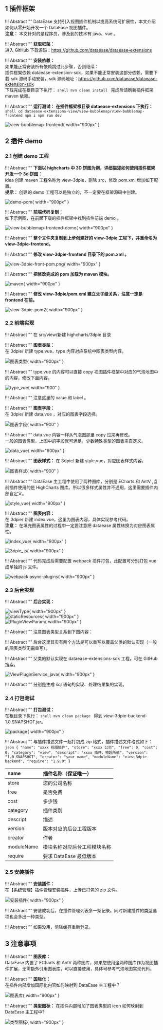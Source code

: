 ## 1 插件框架

!!! Abstract ""
    DataEase 支持引入视图插件机制以提高系统可扩展性，本文介绍如何从零开始开发一个 DataEase 视图插件。  
    **注意：** 本文针对的是程序员，涉及到的技术有 java、vue 。

!!! Abstract ""
    **获取框架：**  
    进入 GitHub 下载源码：https://github.com/dataease/dataease-extensions

!!! Abstract ""
    **安装依赖：**  
    如果能正常安装所有依赖跳过此步骤，否则继续：  
    插件框架依赖 dataease-extension-sdk，如果不能正常安装这部分依赖，需要下载 sdk 源码手动安装，sdk 源码地址：https://github.com/dataease/dataease-extension-sdk  
    下载完成在根目录下执行：
    ```shell
    mvn clean install
    ```
    完成后请刷新插件框架 maven 依赖。

!!! Abstract ""
    **运行测试：**
    **在插件框架根目录 dataease-extensions 下执行：**
    ```shell
    cd dataease-extensions-view/view-bubblemap/view-bubblemap-frontend
    npm i
    npm run dev
    ```

![view-bubblemap-frontend](../img/dev_manual/view-bubblemap-frontend.png){ width="900px" }

## 2 插件 demo

### 2.1 创建 demo 工程

!!! Abstract ""
    **下面以 highcharts 中 3D 饼图为例，详细描述如何使用插件框架开发一个 3d 饼图：**  
    idea 创建 maven 工程名称为 view-3dpie，删除 src，修改 pom.xml 增加如下配置。  
    **提示：**  创建的 demo 工程可以是独立的，不一定要在框架源码中创建。

![demo-pom](../img/dev_manual/demo-pom.png){ width="900px" }

!!! Abstract ""
    **前端代码复制：**  
    如下示例图，在前面下载的插件框架中找到插件前端 demo 。

![view-bubblemap-frontend-dome](../img/dev_manual/view-bubblemap-frontend-dome.png){ width="900px" }

!!! Abstract ""
    **整个文件夹复制到上步创建好的 view-3dpie 工程下，并重命名为 view-3dpie-frontend。**

!!! Abstract ""
    **修改 view-3dpie-frontend 目录下的 pom.xml 。**

![view-3dpie-front-pom.png](../img/dev_manual/view-3dpie-front-pom.png){ width="900px" }

!!! Abstract ""
    **把修改完成的 pom 加载为 maven 模块。**

![maven](../img/dev_manual/maven.png){ width="900px" }

!!! Abstract ""
    **修改 view-3dpie/pom.xml 建立父子级关系，注意一定是 frontend 在前。**

![view-3dpie-pom2](../img/dev_manual/view-3dpie-pom2.png){ width="900px" }

### 2.2 前端实现

!!! Abstract ""
    在 src/view/新建 highcharts/3dpie 目录
    
!!! Abstract ""
    **图表类型：**  
    在 3dpie/ 新建 type.vue，type 内容对应系统中图表类型内容。

![图表类型](../img/dev_manual/图表类型.png){ width="900px" }

!!! Abstract ""
    type.vue 的内容可以直接 copy 视图插件框架中对应的气泡地图中的内容，修改下面内容。

![type_vue](../img/dev_manual/type_vue.png){ width="900" }

!!! Abstract ""
    注意这里的 value 和 label 。

!!! Abstract ""
    **图表字段：**  
    在 3dpie/ 新建 data.vue ，对应的图表字段选择。

![图表字段](../img/dev_manual/图表字段.png){ width="900" }

!!! Abstract ""
    data.vue 内容一样从气泡图那里 copy 过来再修改。  
    一般的图表类型，上图中的字段就可满足，少数特殊类型的图表需自定义。

![data_vue](../img/dev_manual/data_vue.png){ width="900px" }

!!! Abstract ""
    **图表样式：**
    在 3dpie/ 新建 style.vue，对应图表样式内容。

![图表样式](../img/dev_manual/图表样式.png){ width="900" }

!!! Abstract ""
    DataEase 主工程中使用了两种图库，分别是 ECharts 和 AntV ,当前插件使用的是 HighCharts 图库。所以很多样式属性并不通用，这里需要插件内部自定义。

![style_vue](../img/dev_manual/style_vue.png){ width="900px" }

!!! Abstract ""
    **图表内容：**  
    在 3dpie/ 新建 index.vue，这里为图表内容，具体实现参考代码。  
    **注意：** 在填充图表属性的过程中一定要注意把 dataease 属性转换为对应图表属性。

![index_vue](../img/dev_manual/index_vue.png){ width="900px" }

![3dpie_js](../img/dev_manual/3dpie_js.png){ width="900px" }

!!! Abstract ""
    代码完成后需要配置 webpack 插件打包，此配置可分别打包 vue 成单独的 js 文件。

![webpack.async-plugins](../img/dev_manual/webpack.async-plugins.png){ width="900px" }

### 2.3 后台实现

!!! Abstract ""
    **后台实现：**

![viewType](../img/dev_manual/viewType.png){ width="900px" }  
![staticResources](../img/dev_manual/staticResources.png){ width="900px" }  
![PluginViewParam](../img/dev_manual/PluginViewParam.png){ width="900px" }

!!! Abstract ""
    注意图表类型关系到下图内容：

!!! Abstract ""
    后台这里其实有两个方法是可以重写以覆盖父类的默认实现（一般的图表类型无需重写）。

!!! Abstract ""
    父类的默认实现在 dataease-extensions-sdk 工程，可在 GitHub 搜索。

![ViewPluginService_java](../img/dev_manual/ViewPluginService_java.png){ width="900px" }

!!! Abstract ""
    分别是生成 sql 语句的实现、处理结果集的实现。

### 2.4 打包测试

!!! Abstract ""
    **打包测试：**  
    在根目录下执行：
    ```shell
    mvn clean package
    ```
    得到 view-3dpie-backend-1.0.SNAPSHOT.jar。

![package](../img/dev_manual/package.png){ width="900px" }

!!! Abstract ""
    与插件描述文件一起打包成 zip 格式，插件描述文件格式如下：
    ```json
    {
        "name": "xxxx 视图插件",
        "store": "xxxx 公司",
        "free": 0,
        "cost": 0,
        "category": "view",
        "descript": "xxxx 插件，物超所值",
        "version": "1.0-SNAPSHOT",
        "creator": "your name",
        "moduleName": "view-3dpie-backend",
        "require": "1.9.0"
    }
    ```

| name     | 插件名称（保证唯一）     |
|:---------|:---------------|
| store    | 您的公司名称         |
| free     | 是否免费           |
| cost     | 多少钱            |
| category | 插件类别           |
| descript | 描述             |
| version  | 版本对应的后台工程版本    |
| creator  | 作者             |
| moduleName | 模块名称对应后台工程模块名称 |
| require  | 要求 DataEase 最低版本 |

### 2.5 安装插件

!!! Abstract ""
    **安装插件：**  
    在【系统管理】插件管理安装插件，上传已打包的 zip 文件。

![安装插件](../img/dev_manual/安装插件.png){ width="900px" }

!!! Abstract ""
    安装成功后，在插件管理列表多一条记录。同时新建插件的类型选项也会多出一种类型。

!!! Abstract ""
    如果没用，清除缓存重新登录。

## 3 注意事项

!!! Abstract ""
    **图表库：**  
    DataEase 内置了 ECharts 和 AntV 两种图库，如果您使用这两种图库作为视图插件扩展，无需额外引用图表库，可以直接使用，具体可参考气泡地图实现代码。

!!! Abstract ""
    **国际化：**  
    在插件内部增加国际化内容如何映射到 DataEase 主工程中？

![图表库](../img/dev_manual/图表库.png){ width="900px" }

!!! Abstract ""
    **类型图标：**
    在插件内部增加了图表类型的 icon 如何映射到 DataEase 主工程中?

![类型图标](../img/dev_manual/类型图标.png){ width="900px" }